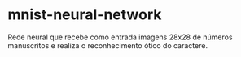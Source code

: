 # mnist-neural-network

Rede neural que recebe como entrada imagens 28x28 de números manuscritos e realiza o reconhecimento ótico do caractere.

